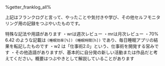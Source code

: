 %getter_franklog_all%

上記はフランクログと言って、やったことや気付きや学び、その他セルフモニタリング用の記録をつぶやいたものです。

特殊な記法や用語があります
・wrは週次レビュー
・mrは月次レビュー
・70% 6.42 のような記載は `(睡眠効率[%]) (睡眠時間[h])` であり、毎日睡眠アプリの結果を転記したものです
・w2 は「仕事術2.0」という、仕事術を開発する営みです
・その他造語がありますが、基本的に自分発の新しい活動または作品だと考えてください。概要はつぶやきとして解説していることがあります
